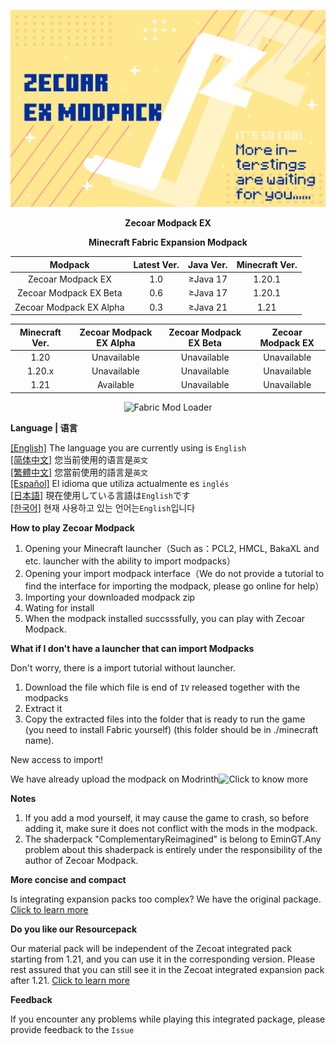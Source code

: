 ![COVER](https://github.com/ZfIxV/Zecoar-Modpack-EX/blob/main/Zecoar%20EX%20-%20Header.png)
<div align='center'>

**Zecoar Modpack EX**

**Minecraft Fabric Expansion Modpack**
  
| Modpack | Latest Ver. | Java Ver. | Minecraft Ver. |
| :-: | :-: | :-: | :-: |
| Zecoar Modpack EX | 1.0 | ≥Java 17 | 1.20.1 |
| Zecoar Modpack EX Beta | 0.6 | ≥Java 17 | 1.20.1 |
| Zecoar Modpack EX Alpha | 0.3 | ≥Java 21 | 1.21 |

| Minecraft Ver. | Zecoar Modpack EX Alpha | Zecoar Modpack EX Beta | Zecoar Modpack EX |
| :-: | :-: | :-: | :-: |
| 1.20 | Unavailable | Unavailable | Unavailable |
| 1.20.x | Unavailable | Unavailable | Unavailable |
| 1.21 | Available | Unavailable | Unavailable |

<p>
    <img src="https://img.shields.io/badge/Mod%20Loader-Fabric-dbd0b4?style=flat" alt="Fabric Mod Loader" />
</p>

</div>

**Language | 语言**

[[English]](https://github.com/ZfIxV/Zecoar-Modpack-EX/tree/main/README.md)   The language you are currently using is `English`            
[[简体中文]](https://github.com/ZfIxV/Zecoar-Modpack-EX/tree/main/README-SC.md)   您当前使用的语言是`英文`            
[[繁體中文]](https://github.com/ZfIxV/Zecoar-Modpack-EX/tree/main/README-TC.md)   您當前使用的語言是`英文`            
[[Español]](https://github.com/ZfIxV/Zecoar-Modpack-EX/tree/main/README-ES.md)   El idioma que utiliza actualmente es `inglés`           
[[日本語]](https://github.com/ZfIxV/Zecoar-Modpack-EX/tree/main/README-JP.md)   現在使用している言語は`English`です           
[[한국어]](https://github.com/ZfIxV/Zecoar-Modpack-EX/tree/main/README-KO.md)   현재 사용하고 있는 언어는`English`입니다            

**How to play Zecoar Modpack**

1. Opening your Minecraft launcher（Such as：PCL2, HMCL, BakaXL and etc. launcher with the ability to import modpacks）
2. Opening your import modpack interface（We do not provide a tutorial to find the interface for importing the modpack, please go online for help）
3. Importing your downloaded modpack zip
4. Wating for install
5. When the modpack installed succsssfully, you can play with Zecoar Modpack.

**What if I don't have a launcher that can import Modpacks**

Don't worry, there is a import tutorial without launcher.

1. Download the file which file is end of `IV` released together with the modpacks
2. Extract it
3. Copy the extracted files into the folder that is ready to run the game (you need to install Fabric yourself) (this folder should be in ./minecraft name).

New access to import!

We have already upload the modpack on Modrinth![Click to know more](https://modrinth.com/modpack/zecoar-modpack-ex)


**Notes**

1. <span id="ref2">If you add a mod yourself, it may cause the game to crash, so before adding it, make sure it does not conflict with the mods in the modpack.</span>
2. The shaderpack "ComplementaryReimagined" is belong to EminGT.Any problem about this shaderpack is entirely under the responsibility of the author of Zecoar Modpack.

**More concise and compact**

Is integrating expansion packs too complex? We have the original package. [Click to learn more](https://github.com/ZfIxV/Zecoar-Modpack/tree/main/README-SC.md)

**Do you like our Resourcepack**

Our material pack will be independent of the Zecoat integrated pack starting from 1.21, and you can use it in the corresponding version. Please rest assured that you can still see it in the Zecoat integrated expansion pack after 1.21. [Click to learn more](https://github.com/ZfIxV/Zarba-Respack/README-SC.md)

**Feedback**

If you encounter any problems while playing this integrated package, please provide feedback to the `Issue`